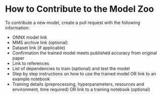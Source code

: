 # How to Contribute to the Model Zoo
To contribute a new model, create a pull request with the following information:
<!-- add link to the pull request/issue page-->
* ONNX model link
* MMS archive link (optional)
* Dataset link (if applicable)
* Confirmation the trained model meets published accuracy from original paper
* Link to references
* List of dependencies to train (optional) and test the model
* Step by step instructions on how to use the trained model OR link to an example notebook
* Training details (preprocessing, hyperparameters, resources and environment, time required) OR link to a training notebook (optional)

<!-- provide an example submission -->
